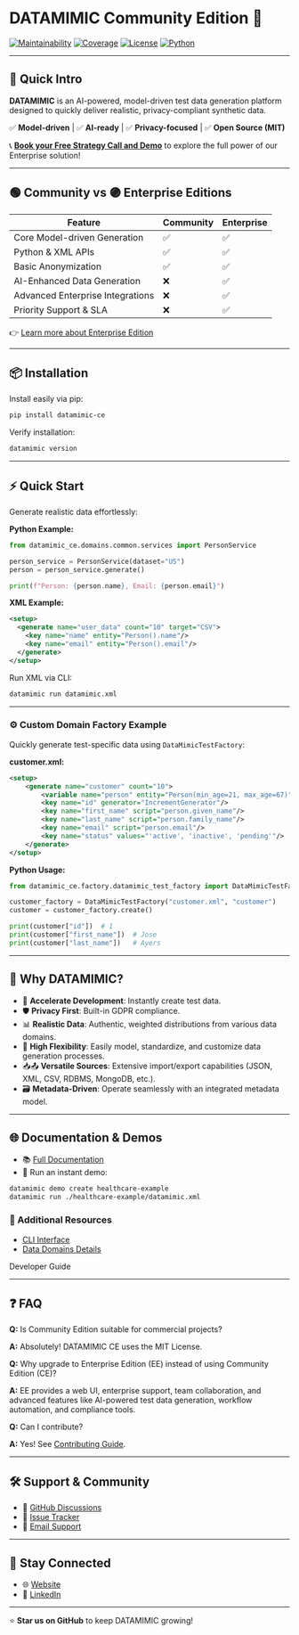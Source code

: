 # DATAMIMIC Community Edition 🌟

[![Maintainability](https://sonarcloud.io/api/project_badges/measure?project=rapiddweller_datamimic&metric=sqale_rating)](https://sonarcloud.io/summary/new_code?id=rapiddweller_datamimic)
[![Coverage](https://sonarcloud.io/api/project_badges/measure?project=rapiddweller_datamimic&metric=coverage)](https://sonarcloud.io/summary/new_code?id=rapiddweller_datamimic)
[![License](https://img.shields.io/badge/License-MIT-yellow.svg)](https://opensource.org/licenses/MIT)
[![Python](https://img.shields.io/badge/Python-≥3.10-blue.svg)](https://www.python.org/downloads/)

---

## 🚀 Quick Intro

**DATAMIMIC** is an AI-powered, model-driven test data generation platform designed to quickly deliver realistic, privacy-compliant synthetic data. 

✅ **Model-driven** | ✅ **AI-ready** | ✅ **Privacy-focused** | ✅ **Open Source (MIT)**

📞 **[Book your Free Strategy Call and Demo](https://datamimic.io/contact)** to explore the full power of our Enterprise solution!

---

## 🟢 Community vs 🟣 Enterprise Editions

| Feature                        | Community | Enterprise |
|--------------------------------|-----------|------------|
| Core Model-driven Generation   | ✅        | ✅         |
| Python & XML APIs              | ✅        | ✅         |
| Basic Anonymization            | ✅        | ✅         |
| AI-Enhanced Data Generation    | ❌        | ✅         |
| Advanced Enterprise Integrations | ❌      | ✅         |
| Priority Support & SLA         | ❌        | ✅         |

👉 [Learn more about Enterprise Edition](https://datamimic.io)

---

## 📦 Installation

Install easily via pip:

```bash
pip install datamimic-ce
```

Verify installation:

```bash
datamimic version
```

---

## ⚡ Quick Start

Generate realistic data effortlessly:

**Python Example:**

```python
from datamimic_ce.domains.common.services import PersonService

person_service = PersonService(dataset="US")
person = person_service.generate()

print(f"Person: {person.name}, Email: {person.email}")
```

**XML Example:**

```xml
<setup>
  <generate name="user_data" count="10" target="CSV">
    <key name="name" entity="Person().name"/>
    <key name="email" entity="Person().email"/>
  </generate>
</setup>
```

Run XML via CLI:

```bash
datamimic run datamimic.xml
```

---

### ⚙️ Custom Domain Factory Example

Quickly generate test-specific data using `DataMimicTestFactory`:

**customer.xml:**

```xml
<setup>
    <generate name="customer" count="10">
        <variable name="person" entity="Person(min_age=21, max_age=67)"/>
        <key name="id" generator="IncrementGenerator"/>
        <key name="first_name" script="person.given_name"/>
        <key name="last_name" script="person.family_name"/>
        <key name="email" script="person.email"/>
        <key name="status" values="'active', 'inactive', 'pending'"/>
    </generate>
</setup>
```

**Python Usage:**

```python
from datamimic_ce.factory.datamimic_test_factory import DataMimicTestFactory

customer_factory = DataMimicTestFactory("customer.xml", "customer")
customer = customer_factory.create()

print(customer["id"])  # 1
print(customer["first_name"])  # Jose
print(customer["last_name"])   # Ayers
```

---

## 🎯 Why DATAMIMIC?

- 🚀 **Accelerate Development**: Instantly create test data.
- 🛡️ **Privacy First**: Built-in GDPR compliance.
- 📊 **Realistic Data**: Authentic, weighted distributions from various data domains.
- 🔧 **High Flexibility**: Easily model, standardize, and customize data generation processes.
- 📥📤 **Versatile Sources**: Extensive import/export capabilities (JSON, XML, CSV, RDBMS, MongoDB, etc.).
- 🗃️ **Metadata-Driven**: Operate seamlessly with an integrated metadata model.

---

## 🌐 Documentation & Demos

- 📚 [Full Documentation](https://docs.datamimic.io)
- 🚀 Run an instant demo:
  
```bash
datamimic demo create healthcare-example
datamimic run ./healthcare-example/datamimic.xml
```

### 📘 Additional Resources

- [CLI Interface](docs/api/cli.md)
- [Data Domains Details](docs/data-domains/README.md)

Developer Guide

---

## ❓ FAQ

**Q:** Is Community Edition suitable for commercial projects?

**A:** Absolutely! DATAMIMIC CE uses the MIT License.

**Q:** Why upgrade to Enterprise Edition (EE) instead of using Community Edition (CE)?

**A:** EE provides a web UI, enterprise support, team collaboration, and advanced features like AI-powered test data generation, workflow automation, and compliance tools.

**Q:** Can I contribute?

**A:** Yes! See [Contributing Guide](CONTRIBUTING.md).

---

## 🛠️ Support & Community

- 💬 [GitHub Discussions](https://github.com/rapiddweller/datamimic/discussions)
- 🐛 [Issue Tracker](https://github.com/rapiddweller/datamimic/issues)
- 📧 [Email Support](mailto:support@rapiddweller.com)

---

## 🌟 Stay Connected

- 🌐 [Website](https://datamimic.io)
- 💼 [LinkedIn](https://www.linkedin.com/company/rapiddweller)

---

⭐ **Star us on GitHub** to keep DATAMIMIC growing!
